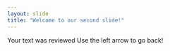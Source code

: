 ```yaml
---
layout: slide
title: "Welcome to our second slide!"
---
```

Your text was reviewed
Use the left arrow to go back!
